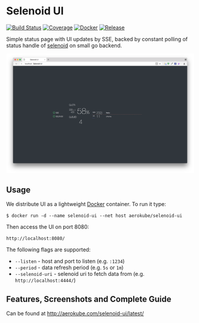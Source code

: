 # Selenoid UI
[![Build Status](https://travis-ci.org/aerokube/selenoid-ui.svg?branch=master)](https://travis-ci.org/aerokube/selenoid-ui)
[![Coverage](https://codecov.io/github/aerokube/selenoid-ui/coverage.svg)](https://codecov.io/gh/aerokube/selenoid-ui)
[![Docker](https://img.shields.io/badge/docker-aerokube%2Fselenoid--ui-blue.svg)](https://hub.docker.com/r/aerokube/selenoid-ui/)
[![Release](https://img.shields.io/github/release/aerokube/selenoid-ui.svg)](https://github.com/aerokube/selenoid-ui/releases/latest)

Simple status page with UI updates by SSE,
backed by constant polling of status handle
of [selenoid](https://github.com/aerokube/selenoid) on small go backend.

![ui](docs/img/ui.png)

## Usage

We distribute UI as a lightweight [Docker](http://docker.com/) container. To run it type:
```
$ docker run -d --name selenoid-ui --net host aerokube/selenoid-ui
```
Then access the UI on port 8080:
```
http://localhost:8080/
```
The following flags are supported:

- ```--listen``` - host and port to listen (e.g. ```:1234```)
- ```--period``` - data refresh period (e.g. ```5s``` or ```1m```)
- ```--selenoid-uri``` - selenoid uri to fetch data from (e.g. ```http://localhost:4444/```)

## Features, Screenshots and Complete Guide

Can be found at http://aerokube.com/selenoid-ui/latest/
